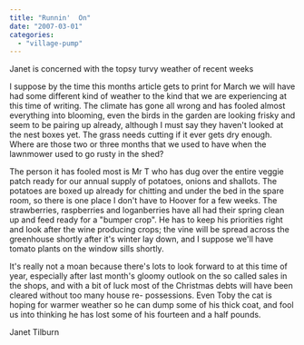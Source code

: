```yaml
---
title: "Runnin'  On"
date: "2007-03-01"
categories: 
  - "village-pump"
---
```


Janet is concerned with the topsy turvy weather of recent weeks

I suppose by the time this months article gets to print for March we will have had some different kind of weather to the kind that we are experiencing at this time of writing. The climate has gone all wrong and has fooled almost everything into blooming, even the birds in the garden are looking frisky and seem to be pairing up already, although I must say they haven't looked at the nest boxes yet. The grass needs cutting if it ever gets dry enough. Where are those two or three months that we used to have when the lawnmower used to go rusty in the shed?

The person it has fooled most is Mr T who has dug over the entire veggie patch ready for our annual supply of potatoes, onions and shallots. The potatoes are boxed up already for chitting and under the bed in the spare room, so there is one place I don't have to Hoover for a few weeks. The strawberries, raspberries and loganberries have all had their spring clean up and feed ready for a "bumper crop". He has to keep his priorities right and look after the wine producing crops; the vine will be spread across the greenhouse shortly after it's winter lay down, and I suppose we'll have tomato plants on the window sills shortly.

It's really not a moan because there's lots to look forward to at this time of year, especially after last month's gloomy outlook on the so called sales in the shops, and with a bit of luck most of the Christmas debts will have been cleared without too many house re- possessions. Even Toby the cat is hoping for warmer weather so he can dump some of his thick coat, and fool us into thinking he has lost some of his fourteen and a half pounds.

Janet Tilburn
